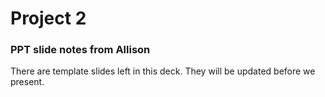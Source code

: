 # Project 2  
### PPT slide notes from Allison

There are template slides left in this deck. They will be updated before we present. 